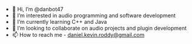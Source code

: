 - 👋 Hi, I’m @danbot47
- 👀 I’m interested in audio programming and software development
- 🌱 I’m currently learning C++ and Java
- 💞️ I’m looking to collaborate on audio projects and plugin development
- 📫 How to reach me - daniel.kevin.roddy@gmail.com

<!---
danbot47/danbot47 is a ✨ special ✨ repository because its `README.md` (this file) appears on your GitHub profile.
You can click the Preview link to take a look at your changes.
--->
